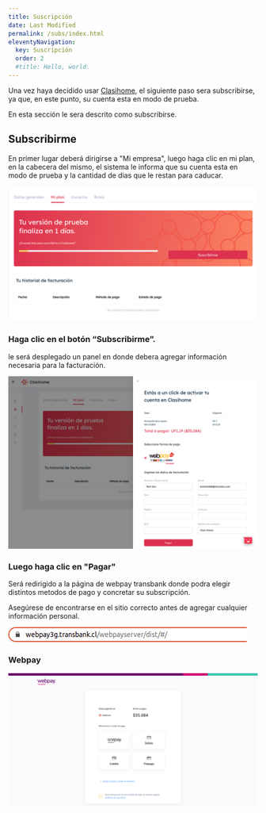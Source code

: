 ```yaml
---
title: Suscripción
date: Last Modified
permalink: /subs/index.html
eleventyNavigation:
  key: Suscripción
  order: 2
  #title: Hello, world.
---
```


Una vez haya decidido usar [Clasihome](https://clasihome.com), el siguiente paso sera subscribirse, ya que, en este punto, su cuenta esta en modo de prueba.

En esta sección le sera descrito como subscribirse.

## Subscribirme

En primer lugar deberá dirigirse a "Mi empresa", luego haga clic en mi plan, en la cabecera del mismo, el sistema le informa que su cuenta esta en modo de prueba y la cantidad de dias que le restan para caducar.

![Modo de prueba](/content/images/subs/subs-1.jpg)

### Haga clic en el botón “Subscribirme”.

le será desplegado un panel en donde debera agregar información necesaria para la facturación.

![Modo de prueba](/content/images/subs/subs-2.jpg)

### Luego haga clic en "Pagar"

Será redirigido a la página de webpay transbank donde podra elegir distintos metodos de pago y concretar su subscripción.

<p class="note">
  Asegúrese de encontrarse en el sitio correcto antes de agregar cualquier información personal.
</p>

![URL webpay](/content/images/subs/subs-3.png)

### Webpay

![URL webpay](/content/images/subs/subs-4.png)

